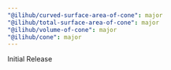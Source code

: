 ```yaml
---
"@ilihub/curved-surface-area-of-cone": major
"@ilihub/total-surface-area-of-cone": major
"@ilihub/volume-of-cone": major
"@ilihub/cone": major
---
```


Initial Release
